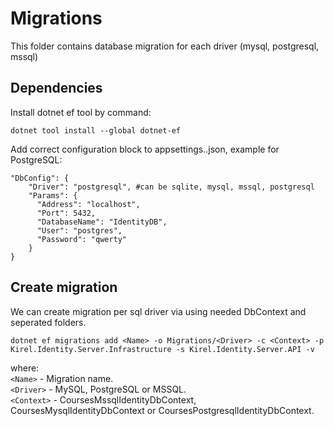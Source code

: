 # Migrations

This folder contains database migration for each driver (mysql, postgresql, mssql)

## Dependencies

Install dotnet ef tool by command:

```dotnet tool install --global dotnet-ef```

Add correct configuration block to appsettings.<env>.json, example for PostgreSQL:

```
"DbConfig": {
    "Driver": "postgresql", #can be sqlite, mysql, mssql, postgresql
    "Params": {
      "Address": "localhost",
      "Port": 5432,
      "DatabaseName": "IdentityDB",
      "User": "postgres",
      "Password": "qwerty"
    }
}
```

## Create migration

We can create migration per sql driver via using needed DbContext and seperated folders.

`dotnet ef migrations add <Name> -o Migrations/<Driver> -c <Context> -p Kirel.Identity.Server.Infrastructure -s Kirel.Identity.Server.API -v`

where:\
`<Name>` - Migration name.\
`<Driver>` - MySQL, PostgreSQL or MSSQL.\
`<Context>` - CoursesMssqlIdentityDbContext, CoursesMysqlIdentityDbContext or CoursesPostgresqlIdentityDbContext.